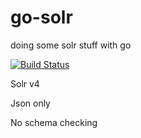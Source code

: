 go-solr
=======

doing some solr stuff with go

[![Build Status](https://travis-ci.org/vanng822/go-solr.svg?branch=master)](https://travis-ci.org/vanng822/go-solr)

Solr v4

Json only

No schema checking

